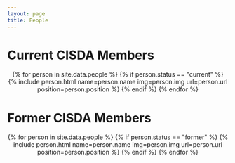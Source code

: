 ```yaml
---
layout: page
title: People
---
```

<style type="text/css">
    .people { 
        display: flex;
        flex-direction: row;
        flex-wrap: wrap;
        text-align: center;
    }
</style>

<h1>Current CISDA Members</h1>
<p>
  <div class="people">
    {% for person in site.data.people %}
      {% if person.status == "current" %}
        {% include person.html name=person.name img=person.img url=person.url position=person.position %}
      {% endif %}
    {% endfor %}
  </div>
</p>

<h1>Former CISDA Members</h1>
<p>
  <div class="people">
    {% for person in site.data.people %}
      {% if person.status == "former" %}
        {% include person.html name=person.name img=person.img url=person.url position=person.position %}
      {% endif %}
    {% endfor %}
  </div>
</p>